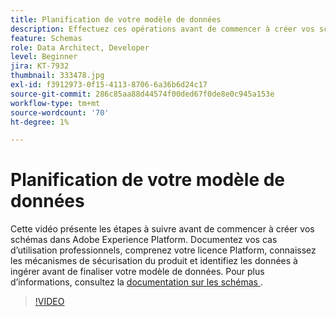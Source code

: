 ```yaml
---
title: Planification de votre modèle de données
description: Effectuez ces opérations avant de commencer à créer vos schémas dans Adobe Experience Platform.
feature: Schemas
role: Data Architect, Developer
level: Beginner
jira: KT-7932
thumbnail: 333478.jpg
exl-id: f3912973-0f15-4113-8706-6a36b6d24c17
source-git-commit: 286c85aa88d44574f00ded67f0de8e0c945a153e
workflow-type: tm+mt
source-wordcount: '70'
ht-degree: 1%

---
```


# Planification de votre modèle de données

Cette vidéo présente les étapes à suivre avant de commencer à créer vos schémas dans Adobe Experience Platform. Documentez vos cas d’utilisation professionnels, comprenez votre licence Platform, connaissez les mécanismes de sécurisation du produit et identifiez les données à ingérer avant de finaliser votre modèle de données. Pour plus d’informations, consultez la [ documentation sur les schémas ](https://experienceleague.adobe.com/docs/experience-platform/xdm/home.html?lang=fr).

>[!VIDEO](https://video.tv.adobe.com/v/333478?learn=on&enablevpops)
